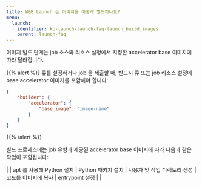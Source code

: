```yaml
---
title: W&B Launch 는 이미지를 어떻게 빌드하나요?
menu:
  launch:
    identifier: ko-launch-launch-faq-launch_build_images
    parent: launch-faq
---
```


이미지 빌드 단계는 job 소스와 리소스 설정에서 지정한 accelerator base 이미지에 따라 달라집니다.

{{% alert %}}
큐를 설정하거나 job 을 제출할 때, 반드시 큐 또는 job 리소스 설정에 base accelerator 이미지를 포함해야 합니다:
```json
{
    "builder": {
        "accelerator": {
            "base_image": "image-name"
        }
    }
}
```
{{% /alert %}}

빌드 프로세스에는 job 유형과 제공된 accelerator base 이미지에 따라 다음과 같은 작업이 포함됩니다:

| | apt 를 사용해 Python 설치 | Python 패키지 설치 | 사용자 및 작업 디렉토리 생성 | 코드를 이미지에 복사 | entrypoint 설정 | |